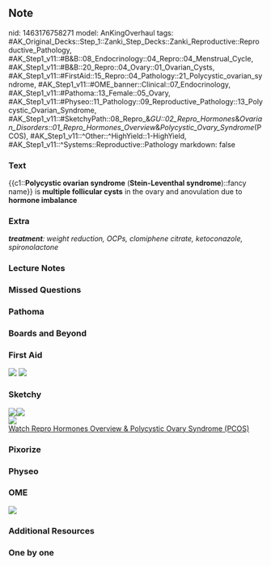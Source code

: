 ## Note
nid: 1463176758271
model: AnKingOverhaul
tags: #AK_Original_Decks::Step_1::Zanki_Step_Decks::Zanki_Reproductive::Reproductive_Pathology, #AK_Step1_v11::#B&B::08_Endocrinology::04_Repro::04_Menstrual_Cycle, #AK_Step1_v11::#B&B::20_Repro::04_Ovary::01_Ovarian_Cysts, #AK_Step1_v11::#FirstAid::15_Repro::04_Pathology::21_Polycystic_ovarian_syndrome, #AK_Step1_v11::#OME_banner::Clinical::07_Endocrinology, #AK_Step1_v11::#Pathoma::13_Female::05_Ovary, #AK_Step1_v11::#Physeo::11_Pathology::09_Reproductive_Pathology::13_Polycystic_Ovarian_Syndrome, #AK_Step1_v11::#SketchyPath::08_Repro_&_GU::02_Repro_Hormones_&_Ovarian_Disorders::01_Repro_Hormones_Overview_&_Polycystic_Ovary_Syndrome_(PCOS), #AK_Step1_v11::^Other::^HighYield::1-HighYield, #AK_Step1_v11::^Systems::Reproductive::Pathology
markdown: false

### Text
<div>
  {{c1::<b>Polycystic ovarian syndrome</b> (<b>Stein-Leventhal
  syndrome</b>)::fancy name}} is <b>multiple follicular cysts</b>
  in the ovary and anovulation due to <b>hormone imbalance</b>
</div>

### Extra
<i><b>treatment</b>: weight reduction, OCPs, clomiphene citrate,
ketoconazole, spironolactone</i>

### Lecture Notes


### Missed Questions


### Pathoma


### Boards and Beyond


### First Aid
<img src="tmpfEFEYz.png"> <img src="tmpgiixdo.png">

### Sketchy
<div>
  <img src="26.%20Polycystic%20Ovarian%20Syndrome.jpg"><img src=
  "33.%20Polycystic%20Ovarian%20Syndrome%20Multiple%20Unused%20Follicles.jpg">
  <div><img src=
  "Complete%20Sketch-f3c02a7621ccddcd61e97d5729499d9b3a466487_1566160514431.jpg"></div>
</div><a href=
"https://dashboard.sketchy.com/study/medical/courses/medical-pathophysiology/units/medical-pathophysiology-reproductive-gu/videos/medical-pathophysiology-reproductive-and-gu-reproductive-hormones-and-ovarian-disorders-reproductive-hormones-overview-and-polycystic-ovary-syndrome-pcos?utm_source=anki&utm_medium=partnership&utm_campaign=february_update&utm_content=medical">Watch
Repro Hormones Overview & Polycystic Ovary Syndrome (PCOS)</a>

### Pixorize


### Physeo


### OME
<div class="ome-widget">
  <a href=
  "https://onlinemeded.org/spa/endocrinology?ref=anki"><img src=
  "_OME_AnkiFlashcards_Topic_6.png"></a>
</div>

### Additional Resources


### One by one

